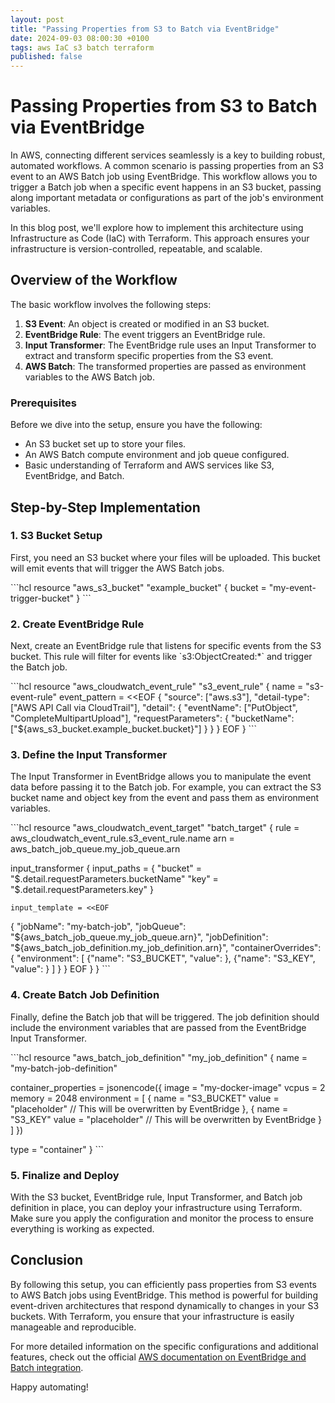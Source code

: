 ```yaml
---
layout: post
title: "Passing Properties from S3 to Batch via EventBridge"
date: 2024-09-03 08:00:30 +0100
tags: aws IaC s3 batch terraform
published: false
---
```


# Passing Properties from S3 to Batch via EventBridge

In AWS, connecting different services seamlessly is a key to building robust, automated workflows. A common scenario is passing properties from an S3 event to an AWS Batch job using EventBridge. This workflow allows you to trigger a Batch job when a specific event happens in an S3 bucket, passing along important metadata or configurations as part of the job's environment variables.

In this blog post, we'll explore how to implement this architecture using Infrastructure as Code (IaC) with Terraform. This approach ensures your infrastructure is version-controlled, repeatable, and scalable.

## Overview of the Workflow

The basic workflow involves the following steps:

1. **S3 Event**: An object is created or modified in an S3 bucket.
2. **EventBridge Rule**: The event triggers an EventBridge rule.
3. **Input Transformer**: The EventBridge rule uses an Input Transformer to extract and transform specific properties from the S3 event.
4. **AWS Batch**: The transformed properties are passed as environment variables to the AWS Batch job.

### Prerequisites

Before we dive into the setup, ensure you have the following:

- An S3 bucket set up to store your files.
- An AWS Batch compute environment and job queue configured.
- Basic understanding of Terraform and AWS services like S3, EventBridge, and Batch.

## Step-by-Step Implementation

### 1. S3 Bucket Setup

First, you need an S3 bucket where your files will be uploaded. This bucket will emit events that will trigger the AWS Batch jobs.

\`\`\`hcl
resource "aws_s3_bucket" "example_bucket" {
  bucket = "my-event-trigger-bucket"
}
\`\`\`

### 2. Create EventBridge Rule

Next, create an EventBridge rule that listens for specific events from the S3 bucket. This rule will filter for events like \`s3:ObjectCreated:*\` and trigger the Batch job.

\`\`\`hcl
resource "aws_cloudwatch_event_rule" "s3_event_rule" {
  name        = "s3-event-rule"
  event_pattern = <<EOF
{
  "source": ["aws.s3"],
  "detail-type": ["AWS API Call via CloudTrail"],
  "detail": {
    "eventName": ["PutObject", "CompleteMultipartUpload"],
    "requestParameters": {
      "bucketName": ["${aws_s3_bucket.example_bucket.bucket}"]
    }
  }
}
EOF
}
\`\`\`

### 3. Define the Input Transformer

The Input Transformer in EventBridge allows you to manipulate the event data before passing it to the Batch job. For example, you can extract the S3 bucket name and object key from the event and pass them as environment variables.

\`\`\`hcl
resource "aws_cloudwatch_event_target" "batch_target" {
  rule = aws_cloudwatch_event_rule.s3_event_rule.name
  arn  = aws_batch_job_queue.my_job_queue.arn

  input_transformer {
    input_paths = {
      "bucket" = "$.detail.requestParameters.bucketName"
      "key"    = "$.detail.requestParameters.key"
    }

    input_template = <<EOF
{
  "jobName": "my-batch-job",
  "jobQueue": "${aws_batch_job_queue.my_job_queue.arn}",
  "jobDefinition": "${aws_batch_job_definition.my_job_definition.arn}",
  "containerOverrides": {
    "environment": [
      {"name": "S3_BUCKET", "value": <bucket>},
      {"name": "S3_KEY", "value": <key>}
    ]
  }
}
EOF
  }
}
\`\`\`

### 4. Create Batch Job Definition

Finally, define the Batch job that will be triggered. The job definition should include the environment variables that are passed from the EventBridge Input Transformer.

\`\`\`hcl
resource "aws_batch_job_definition" "my_job_definition" {
  name = "my-batch-job-definition"

  container_properties = jsonencode({
    image      = "my-docker-image"
    vcpus      = 2
    memory     = 2048
    environment = [
      {
        name  = "S3_BUCKET"
        value = "placeholder" // This will be overwritten by EventBridge
      },
      {
        name  = "S3_KEY"
        value = "placeholder" // This will be overwritten by EventBridge
      }
    ]
  })

  type = "container"
}
\`\`\`

### 5. Finalize and Deploy

With the S3 bucket, EventBridge rule, Input Transformer, and Batch job definition in place, you can deploy your infrastructure using Terraform. Make sure you apply the configuration and monitor the process to ensure everything is working as expected.

## Conclusion

By following this setup, you can efficiently pass properties from S3 events to AWS Batch jobs using EventBridge. This method is powerful for building event-driven architectures that respond dynamically to changes in your S3 buckets. With Terraform, you ensure that your infrastructure is easily manageable and reproducible.

For more detailed information on the specific configurations and additional features, check out the official [AWS documentation on EventBridge and Batch integration](https://docs.aws.amazon.com/batch/latest/userguide/batch-cwe-target.html#cwe-input-transformer).

Happy automating!
